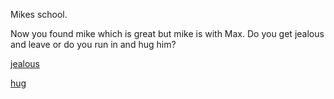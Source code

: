 Mikes school.  

Now you found mike which is great but mike is with Max. Do you get jealous and leave or do you run in and hug him?  

[jealous](jealous.md)  

[hug](hug.md)